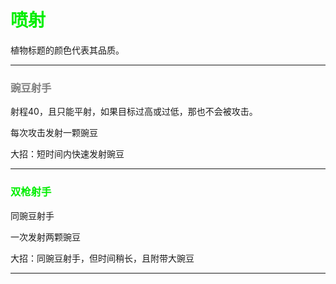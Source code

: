 # <font color="gree">喷射</font>

植物标题的颜色代表其品质。



---

### <font color="gray">豌豆射手</font>

射程40，且只能平射，如果目标过高或过低，那也不会被攻击。

每次攻击发射一颗豌豆

大招：短时间内快速发射豌豆

---

### <font color="ligreen">双枪射手</font>

同豌豆射手

一次发射两颗豌豆

大招：同豌豆射手，但时间稍长，且附带大豌豆

---